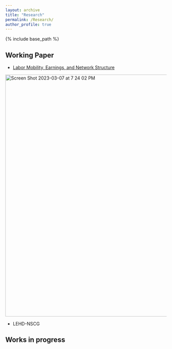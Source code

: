 ```yaml
---
layout: archive
title: "Research"
permalink: /Research/
author_profile: true
---
```


{% include base_path %}


## Working Paper
* [Labor Mobility, Earnings, and Network Structure](https://SteveShelnanMa.github.io/workingpaper/AKM.pdf)
<img width="754" alt="Screen Shot 2023-03-07 at 7 24 02 PM" src="https://user-images.githubusercontent.com/65184060/223587010-af205469-7c70-442a-8256-c721b9d95a57.png">

* LEHD-NSCG

## Works in progress
  
